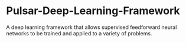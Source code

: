 # Pulsar-Deep-Learning-Framework
A deep learning framework that allows supervised feedforward neural networks to be trained and applied to a variety of problems.
